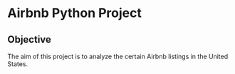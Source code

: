 # Airbnb Python Project

## Objective
The aim of this project is to analyze the certain Airbnb listings in the United States.
